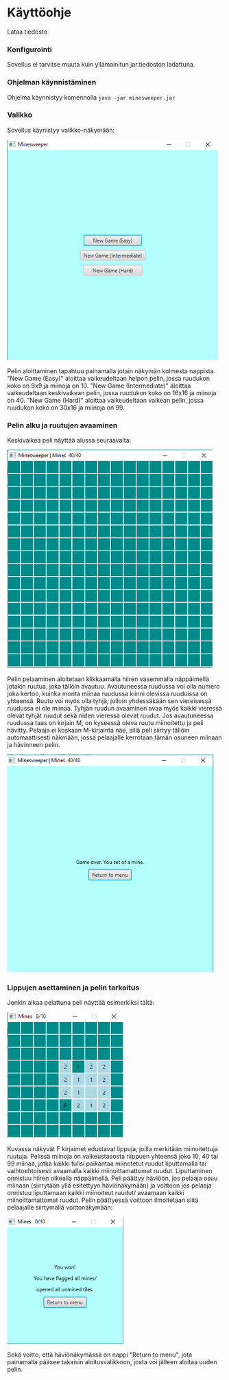 # Käyttöohje

Lataa tiedosto []()

### Konfigurointi
Sovellus ei tarvitse muuta kuin yllämainitun jar.tiedoston ladattuna.

### Ohjelman käynnistäminen
Ohjelma käynnistyy komennolla ```java -jar minesweeper.jar```

### Valikko
Sovellus käynistyy valikko-näkymään:

![Valikkonäkymä](https://github.com/Viannaiv/otm-harjoitustyo/blob/master/dokumentaatio/kuvat/menu.PNG)

Pelin aloittaminen tapahtuu painamalla jotain näkymän kolmesta nappista. "New Game (Easy)" aloittaa vaikeudeltaan helpon pelin, jossa ruudukon koko on 9x9 ja miinoja on 10. "New Game (Intermediate)" aloittaa vaikeudeltaan keskivaikean pelin, jossa ruudukon koko on 16x16 ja miinoja on 40. "New Game (Hard)" aloittaa vaikeudeltaan vaikean pelin, jossa ruudukon koko on 30x16 ja miinoja on 99.

### Pelin alku ja ruutujen avaaminen
Keskivaikea peli näyttää alussa seuraavalta: 

![Pelin alku](https://github.com/Viannaiv/otm-harjoitustyo/blob/master/dokumentaatio/kuvat/starting.PNG)

Pelin pelaaminen aloitetaan klikkaamalla hiiren vasemmalla näppäimellä jotakin ruutua, joka tällöin avautuu.
Avautuneessa ruudussa voi olla numero joka kertoo, kuinka monta miinaa ruudussa kiinni olevissa ruuduissa on yhteensä. 
Ruutu voi myös olla tyhjä, jolloin yhdessäkään sen viereisessä ruudussa ei ole miinaa. Tyhjän ruudun avaaminen avaa myös kaikki vieressä olevat tyhjät ruudut sekä niden vieressä olevat ruudut. Jos avautuneessa ruudussa taas on kirjain M, on kyseessä oleva ruutu miinoitettu ja peli hävitty. Pelaaja ei koskaan M-kirjainta näe, sillä peli siirtyy tällöin automaattisesti näkmään, jossa pelaajalle kerrotaan tämän osuneen miinaan ja hävinneen pelin.

![Peli hävitty](https://github.com/Viannaiv/otm-harjoitustyo/blob/master/dokumentaatio/kuvat/gameover.PNG)

### Lippujen asettaminen ja pelin tarkoitus
Jonkin aikaa pelattuna peli näyttää esimerkiksi tältä:

![Peli](https://github.com/Viannaiv/otm-harjoitustyo/blob/master/dokumentaatio/kuvat/playing.PNG)

Kuvassa näkyvät F kirjaimet edustavat lippuja, joilla merkitään miinoitettuja ruutuja. Pelissä miinoja on vaikeustasosta riippuen yhteensä joko 10, 40 tai 99 miinaa, jotka kaikki tulisi paikantaa miinotetut ruudut liputtamalla tai vaihtoehtoisesti avaamalla kaikki miinoittamattomat ruudut. Liputtaminen onnistuu hiiren oikealla näppäimellä. Peli päättyy häviöön, jos pelaaja osuu miinaan (siirrytään yllä esitettyyn häviönäkymään) ja voittoon jos pelaaja onnistuu liputtamaan kaikki miinoiteut ruudut/ avaamaan kaikki miinoittamattomat ruudut. Pelin päättyessä voittoon ilmoitetaan siitä pelaajalle siirtymällä voittonäkymään: 

![Peli voitettu](https://github.com/Viannaiv/otm-harjoitustyo/blob/master/dokumentaatio/kuvat/win.PNG)

Sekä voitto, että häviönäkymässä on nappi "Return to menu", jota painamalla pääsee takaisin aloitusvalikkoon, josta voi jälleen aloitaa uuden pelin.
